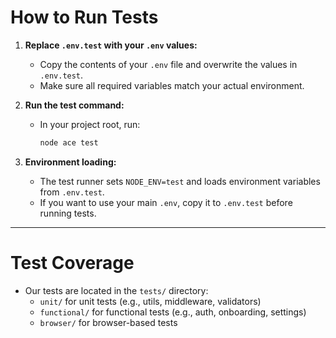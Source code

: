 # How to Run Tests

1. **Replace `.env.test` with your `.env` values:**
   - Copy the contents of your `.env` file and overwrite the values in `.env.test`.
   - Make sure all required variables match your actual environment.

2. **Run the test command:**
   - In your project root, run:
     ```bash
     node ace test
     ```

3. **Environment loading:**
   - The test runner sets `NODE_ENV=test` and loads environment variables from `.env.test`.
   - If you want to use your main `.env`, copy it to `.env.test` before running tests.

---

# Test Coverage

- Our tests are located in the `tests/` directory:
  - `unit/` for unit tests (e.g., utils, middleware, validators)
  - `functional/` for functional tests (e.g., auth, onboarding, settings)
  - `browser/` for browser-based tests